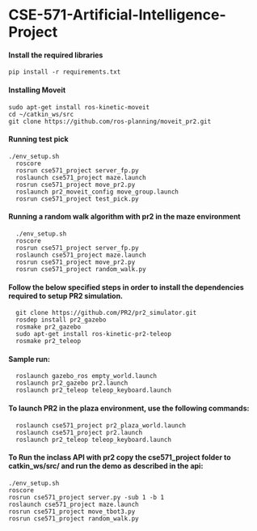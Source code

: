# CSE-571-Artificial-Intelligence-Project

#### Install the required libraries
	pip install -r requirements.txt
	
#### Installing Moveit
	sudo apt-get install ros-kinetic-moveit
	cd ~/catkin_ws/src
	git clone https://github.com/ros-planning/moveit_pr2.git
	
#### Running test pick
	./env_setup.sh
      roscore
      rosrun cse571_project server_fp.py
      roslaunch cse571_project maze.launch
      rosrun cse571_project move_pr2.py
      roslaunch pr2_moveit_config move_group.launch
      rosrun cse571_project test_pick.py

#### Running a random walk algorithm with pr2 in the maze environment
      ./env_setup.sh
      roscore
      rosrun cse571_project server_fp.py
      roslaunch cse571_project maze.launch
      rosrun cse571_project move_pr2.py
      rosrun cse571_project random_walk.py

#### Follow the below specified steps in order to install the dependencies required to setup PR2 simulation.

      git clone https://github.com/PR2/pr2_simulator.git
      rosdep install pr2_gazebo
      rosmake pr2_gazebo
      sudo apt-get install ros-kinetic-pr2-teleop
      rosmake pr2_teleop
      

#### Sample run:

      roslaunch gazebo_ros empty_world.launch
      roslaunch pr2_gazebo pr2.launch
      roslaunch pr2_teleop teleop_keyboard.launch
      

#### To launch PR2 in the plaza environment, use the following commands:
      
      roslaunch cse571_project pr2_plaza_world.launch
      roslaunch cse571_project pr2.launch
      roslaunch pr2_teleop teleop_keyboard.launch

#### To Run the inclass API with pr2 copy the cse571_project folder to catkin_ws/src/ and run the demo as described in the api:

	./env_setup.sh
	roscore
	rosrun cse571_project server.py -sub 1 -b 1
	roslaunch cse571_project maze.launch
	rosrun cse571_project move_tbot3.py
	rosrun cse571_project random_walk.py

